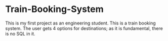 # Train-Booking-System
This is my first project as an engineering student.
This is a train booking system.
The user gets 4 options for destinations; as it is fundamental, there is no SQL in it.
